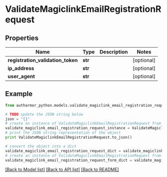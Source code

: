 # ValidateMagiclinkEmailRegistrationRequest


## Properties
Name | Type | Description | Notes
------------ | ------------- | ------------- | -------------
**registration_validation_token** | **str** |  | [optional] 
**ip_address** | **str** |  | [optional] 
**user_agent** | **str** |  | [optional] 

## Example

```python
from autharmor_python.models.validate_magiclink_email_registration_request import ValidateMagiclinkEmailRegistrationRequest

# TODO update the JSON string below
json = "{}"
# create an instance of ValidateMagiclinkEmailRegistrationRequest from a JSON string
validate_magiclink_email_registration_request_instance = ValidateMagiclinkEmailRegistrationRequest.from_json(json)
# print the JSON string representation of the object
print ValidateMagiclinkEmailRegistrationRequest.to_json()

# convert the object into a dict
validate_magiclink_email_registration_request_dict = validate_magiclink_email_registration_request_instance.to_dict()
# create an instance of ValidateMagiclinkEmailRegistrationRequest from a dict
validate_magiclink_email_registration_request_form_dict = validate_magiclink_email_registration_request.from_dict(validate_magiclink_email_registration_request_dict)
```
[[Back to Model list]](../README.md#documentation-for-models) [[Back to API list]](../README.md#documentation-for-api-endpoints) [[Back to README]](../README.md)



